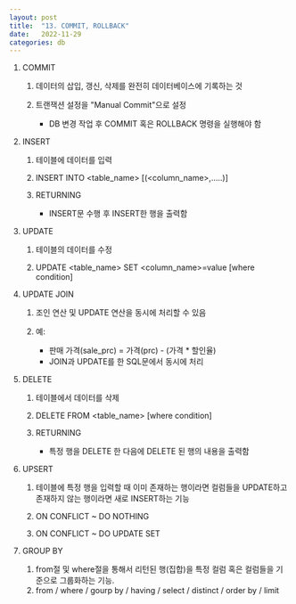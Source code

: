 ```yaml
---
layout: post
title:  "13. COMMIT, ROLLBACK"
date:   2022-11-29
categories: db
---
```

1. COMMIT 

    1) 데이터의 삽입, 갱신, 삭제를 완전히 데이터베이스에 기록하는 것

    2) 트랜잭션 설정을 "Manual Commit"으로 설정

        - DB 변경 작업 후 COMMIT 혹은 ROLLBACK 명령을 실행해야 함

2. INSERT

    1) 테이블에 데이터를 입력

    2) INSERT INTO <table_name> [(<column_name>,.....)]

    3) RETURNING 

        - INSERT문 수행 후 INSERT한 행을 출력함

3. UPDATE

    1) 테이블의 데이터를 수정

    2) UPDATE <table_name> SET <column_name>=value [where condition]

4. UPDATE JOIN

    1) 조인 연산 및 UPDATE 연산을 동시에 처리할 수 있음

    2) 예: 

        - 판매 가격(sale_prc) = 가격(prc) - (가격 * 할인율)
        - JOIN과 UPDATE를 한 SQL문에서 동시에 처리 
        
5. DELETE

    1) 테이블에서 데이터를 삭제

    2) DELETE FROM <table_name> [where condition]

    3) RETURNING

        - 특정 행을 DELETE 한 다음에 DELETE 된 행의 내용을 출력함

6. UPSERT

    1) 테이블에 특정 행을 입력할 때
       이미 존재하는 행이라면 컬럼들을 UPDATE하고
       존재하지 않는 행이라면 새로 INSERT하는 기능

    2) ON CONFLICT ~ DO NOTHING

    3) ON CONFLICT ~ DO UPDATE SET

7. GROUP BY


    1) from절 및 where절을 통해서 리턴된 행(집합)을
       특정 컬럼 혹은 컬럼들을 기준으로 그룹화하는 기능.  
    2) from
        \/
       where
        \/
       gourp by
        \/
       having
        \/
       select
        \/
       distinct
        \/
       order by
        \/
       limit 

